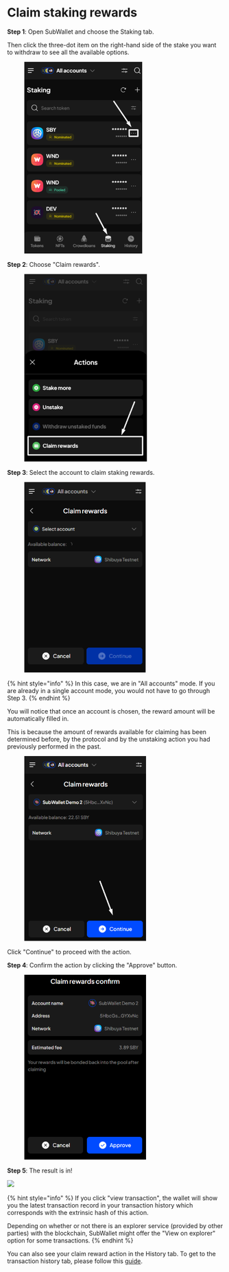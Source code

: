 # Claim staking rewards

**Step 1**: Open SubWallet and choose the Staking tab.&#x20;

Then click the three-dot item on the right-hand side of the stake you want to withdraw to see all the available options.

<div align="left">

<figure><img src="../../../.gitbook/assets/image (419).png" alt="" width="275"><figcaption></figcaption></figure>

</div>

**Step 2**: Choose "Claim rewards".

<div align="left">

<figure><img src="../../../.gitbook/assets/image (420).png" alt="" width="286"><figcaption></figcaption></figure>

</div>

**Step 3**: Select the account to claim staking rewards.&#x20;

<div align="left">

<figure><img src="../../../.gitbook/assets/image (421).png" alt="" width="283"><figcaption></figcaption></figure>

</div>

{% hint style="info" %}
In this case, we are in "All accounts" mode. If you are already in a single account mode, you would not have to go through Step 3.&#x20;
{% endhint %}

You will notice that once an account is chosen, the reward amount will be automatically filled in.&#x20;

This is because the amount of rewards available for claiming has been determined before, by the protocol and by the unstaking action you had previously performed in the past.&#x20;

<div align="left">

<figure><img src="../../../.gitbook/assets/image (422).png" alt="" width="284"><figcaption></figcaption></figure>

</div>

Click "Continue" to proceed with the action.&#x20;



**Step 4**: Confirm the action by clicking the "Approve" button.&#x20;

<div align="left">

<figure><img src="../../../.gitbook/assets/image (423).png" alt="" width="284"><figcaption></figcaption></figure>

</div>

**Step 5**: The result is in!

![](<../../../.gitbook/assets/image (159) (2).png>)

{% hint style="info" %}
If you click "view transaction", the wallet will show you the latest transaction record in your transaction history which corresponds with the extrinsic hash of this action.&#x20;

Depending on whether or not there is an explorer service (provided by other parties) with the blockchain, SubWallet might offer the "View on explorer" option for some transactions.
{% endhint %}

You can also see your claim reward action in the History tab. To get to the transaction history tab, please follow this [guide](../../view-transaction-history.md).
